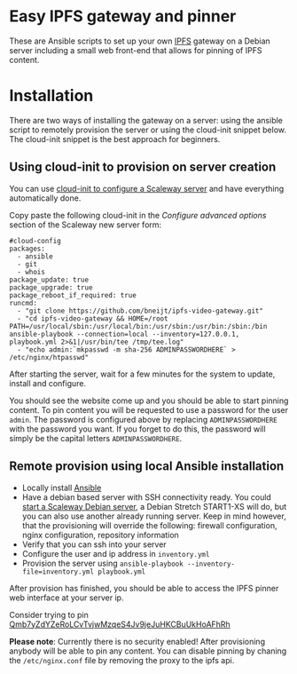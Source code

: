 Easy IPFS gateway and pinner
=================

These are Ansible scripts to set up your own [IPFS](https://ipfs.io/) gateway on a Debian server including a small web front-end that allows for pinning of IPFS content.

Installation
============

There are two ways of installing the gateway on a server: using the ansible script to remotely provision the server or using the cloud-init snippet below. The cloud-init snippet is the best approach for beginners.

Using cloud-init to provision on server creation
------------------------------------------------

You can use [cloud-init to configure a Scaleway server](https://www.scaleway.com/docs/how-to-use-cloud-init-to-configure-your-server-at-first-boot/) and have everything automatically done.

Copy paste the following cloud-init in the *Configure advanced options* section of the Scaleway new server form:

    #cloud-config
    packages:
      - ansible
      - git
      - whois
    package_update: true
    package_upgrade: true
    package_reboot_if_required: true
    runcmd:
      - "git clone https://github.com/bneijt/ipfs-video-gateway.git"
      - "cd ipfs-video-gateway && HOME=/root PATH=/usr/local/sbin:/usr/local/bin:/usr/sbin:/usr/bin:/sbin:/bin ansible-playbook --connection=local --inventory=127.0.0.1, playbook.yml 2>&1|/usr/bin/tee /tmp/tee.log"
      - "echo admin:`mkpasswd -m sha-256 ADMINPASSWORDHERE` > /etc/nginx/htpasswd"

After starting the server, wait for a few minutes for the system to update, install and configure.

You should see the website come up and you should be able to start pinning content. To pin content you will be requested to
use a password for the user `admin`. The password is configured above by replacing `ADMINPASSWORDHERE` with the password you want.
If you forget to do this, the password will simply be the capital letters `ADMINPASSWORDHERE`.


Remote provision using local Ansible installation
-------------------------------------------------

- Locally install [Ansible](https://docs.ansible.com/ansible/latest/installation_guide/intro_installation.html)
- Have a debian based server with SSH connectivity ready. You could [start a Scaleway Debian server](https://www.scaleway.com/docs/create-and-connect-to-your-server/), a Debian Stretch START1-XS will do, but you can also use another already running server. Keep in mind however, that the provisioning will override the following: firewall configuration, nginx configuration, repository information
- Verify that you can ssh into your server
- Configure the user and ip address in `inventory.yml`
- Provision the server using `ansible-playbook --inventory-file=inventory.yml playbook.yml`

After provision has finished, you should be able to access the IPFS pinner web interface at your server ip.

Consider trying to pin [Qmb7yZdYZeRoLCvTvjwMzqeS4Jv9jeJuHKCBuUkHoAFhRh](https://ipfstube.erindachtler.me/v/Qmb7yZdYZeRoLCvTvjwMzqeS4Jv9jeJuHKCBuUkHoAFhRh)

**Please note**: Currently there is no security enabled! After provisioning anybody will be able to pin any content. You can disable pinning by chaning the `/etc/nginx.conf` file by removing the proxy to the ipfs api.
